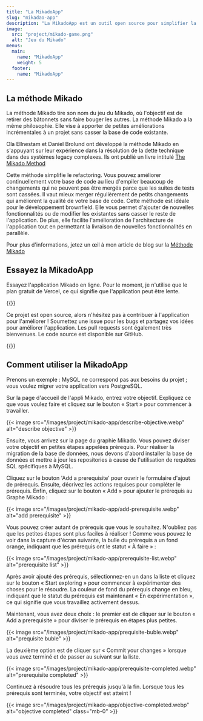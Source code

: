 ```yaml
---
title: "La MikadoApp"
slug: "mikadao-app"
description: "La MikadoApp est un outil open source pour simplifier la création et le partage du graphe Mikado"
image:
  src: "project/mikado-game.png"
  alt: "Jeu du Mikado"
menus:
  main:
    name: "MikadoApp"
    weight: 5
  footer:
    name: "MikadoApp"
---
```


## La méthode Mikado

La méthode Mikado tire son nom du jeu du Mikado, où l'objectif est de retirer des bâtonnets sans faire bouger les autres. La méthode Mikado a la même philosophie. Elle vise à apporter de petites améliorations incrémentales à un projet sans casser la base de code existante.

Ola Ellnestam et Daniel Brolund ont développé la méthode Mikado en s'appuyant sur leur expérience dans la résolution de la dette technique dans des systèmes legacy complexes. Ils ont publié un livre intitulé [The Mikado Method](https://www.manning.com/books/the-mikado-method)

Cette méthode simplifie le refactoring. Vous pouvez améliorer continuellement votre base de code au lieu d'empiler beaucoup de changements qui ne peuvent pas être mergés parce que les suites de tests sont cassées. Il vaut mieux merger régulièrement de petits changements qui améliorent la qualité de votre base de code. Cette méthode est idéale pour le développement brownfield. Elle vous permet d'ajouter de nouvelles fonctionnalités ou de modifier les existantes sans casser le reste de l'application. De plus, elle facilite l'amélioration de l'architecture de l'application tout en permettant la livraison de nouvelles fonctionnalités en parallèle.

Pour plus d'informations, jetez un œil à mon article de blog sur la [Méthode Mikado](/mikado-method.html)

## Essayez la MikadoApp

Essayez l'application Mikado en ligne. Pour le moment, je n'utilise que le plan gratuit de Vercel, ce qui signifie que l'application peut être lente.

{{<external-link href="https://mikado-method-teal.vercel.app" label="Essayez l'appli Mikado" >}}

Ce projet est open source, alors n'hésitez pas à contribuer à l'application pour l'améliorer ! Soumettez une issue pour les bugs et partagez vos idées pour améliorer l'application. Les pull requests sont également très bienvenues. Le code source est disponible sur
GitHub.

{{<external-link href="https://github.com/arnolanglade/mikado-app" label="Sources sur GitHub" >}}

## Comment utiliser la MikadoApp

Prenons un exemple : MySQL ne correspond pas aux besoins du projet ; vous voulez migrer votre application vers PostgreSQL.

Sur la page d'accueil de l'appli Mikado, entrez votre objectif. Expliquez ce que vous voulez faire et cliquez sur le bouton « Start » pour commencer à travailler.

{{< image src="/images/project/mikado-app/describe-objective.webp" alt="describe objective" >}}

Ensuite, vous arrivez sur la page du graphie Mikado. Vous pouvez diviser votre objectif en petites étapes appelées prérequis. Pour réaliser la migration de la base de données, nous devons d'abord installer la base de données et mettre à jour les repositories à cause de l'utilisation de requêtes SQL spécifiques à MySQL.

Cliquez sur le bouton 'Add a prerequisite' pour ouvrir le formulaire d'ajout de prérequis. Ensuite, décrivez les actions requises pour compléter le prérequis. Enfin, cliquez sur le bouton « Add » pour ajouter le prérequis au Graphe Mikado :

{{< image src="/images/project/mikado-app/add-prerequisite.webp" alt="add prerequisite" >}}

Vous pouvez créer autant de prérequis que vous le souhaitez. N'oubliez pas que les petites étapes sont plus faciles à réaliser ! Comme vous pouvez le voir dans la capture d'écran suivante, la bulle du prérequis a un fond orange, indiquant que les prérequis ont le statut « À faire » :

{{< image src="/images/project/mikado-app/prerequisite-list.webp" alt="prerequisite list" >}}

Après avoir ajouté des prérequis, sélectionnez-en un dans la liste et cliquez sur le bouton « Start exploring » pour commencer à expérimenter des choses pour le résoudre. La couleur de fond du prérequis change en bleu, indiquant que le statut du prérequis est maintenant « En expérimentation », ce qui signifie que vous travaillez activement dessus.

Maintenant, vous avez deux choix : le premier est de cliquer sur le bouton « Add a prerequisite » pour diviser le prérequis en étapes plus petites.

{{< image src="/images/project/mikado-app/prequisite-buble.webp" alt="prequisite buble" >}}

La deuxième option est de cliquer sur « Commit your changes » lorsque vous avez terminé et de passer au suivant sur la liste.

{{< image src="/images/project/mikado-app/prerequisite-completed.webp" alt="prerequisite completed" >}}

Continuez à résoudre tous les prérequis jusqu'à la fin. Lorsque tous les prérequis sont terminés, votre objectif est atteint !

{{< image src="/images/project/mikado-app/objective-completed.webp" alt="objective completed" class="mb-0" >}}
